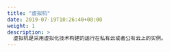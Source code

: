 ```yaml
---
title: "虚拟机"
date: 2019-07-19T10:26:40+08:00
weight: 1
description: >
  虚拟机是采用虚拟化技术构建的运行在私有云或者公有云上的实例。
---
```


